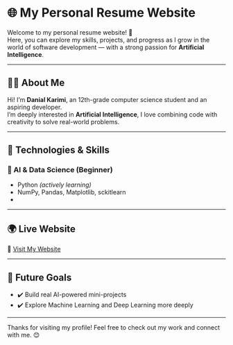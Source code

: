 # 🌐 My Personal Resume Website

Welcome to my personal resume website! 🚀  
Here, you can explore my skills, projects, and progress as I grow in the world of software development — with a strong passion for **Artificial Intelligence**.

---

## 👨‍💻 About Me

Hi! I’m **Danial Karimi**, an 12th-grade computer science student and an aspiring developer.  
I’m deeply interested in **Artificial Intelligence**, I love combining code with creativity to solve real-world problems.

---

## 🔧 Technologies & Skills

### 🧠 AI & Data Science (Beginner)
- Python *(actively learning)*
- NumPy, Pandas, Matplotlib, sckitlearn
- 
---

## 🌍 Live Website  
🔗 [Visit My Website](https://danial-karimi.github.io/Resume/)

---

## 🎯 Future Goals

- ✔️ Build real AI-powered mini-projects
- ✔️ Explore Machine Learning and Deep Learning more deeply

---

Thanks for visiting my profile! Feel free to check out my work and connect with me. 😊  
